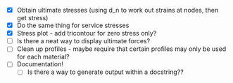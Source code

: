 - [x] Obtain ultimate stresses (using d_n to work out strains at nodes, then get stress)
- [x] Do the same thing for service stresses
- [x] Stress plot - add tricontour for zero stress only?
- [ ] Is there a neat way to display ultimate forces?
- [ ] Clean up profiles - maybe require that certain profiles may only be used for each material?
- [ ] Documentation!
  - [ ] Is there a way to generate output within a docstring??
